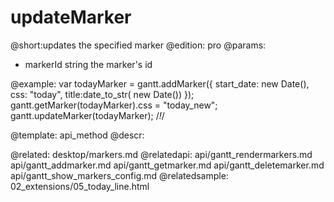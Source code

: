 updateMarker
=============


@short:updates the specified marker 
@edition: pro
@params:
- markerId	string	the marker's id


@example:
var todayMarker = gantt.addMarker({ 
	start_date: new Date(), 
    css: "today", 
    title:date_to_str( new Date())
});
gantt.getMarker(todayMarker).css = "today_new";
gantt.updateMarker(todayMarker); /*!*/
    
@template:	api_method
@descr:

    

@related:
	desktop/markers.md
@relatedapi:
	api/gantt_rendermarkers.md
	api/gantt_addmarker.md
	api/gantt_getmarker.md
	api/gantt_deletemarker.md
    api/gantt_show_markers_config.md
@relatedsample:
	02_extensions/05_today_line.html
